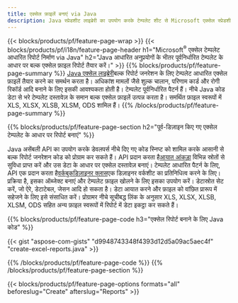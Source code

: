 ```yaml
---
title: एक्सेल फ़ाइलें बनाएं via Java
description: Java स्प्रेडशीट लाइब्रेरी का उपयोग करके टेम्पलेट शीट से Microsoft एक्सेल स्प्रेडशीट जेनरेट करें
---
```

{{< blocks/products/pf/feature-page-wrap >}}
{{< blocks/products/pf/i18n/feature-page-header h1="Microsoft<sup>&reg;</sup> एक्सेल टेम्पलेट आधारित रिपोर्ट निर्माण via Java" h2="Java आधारित अनुप्रयोगों के भीतर पूर्वनिर्धारित टेम्पलेट के आधार पर बल्क एक्सेल फ़ाइल रिपोर्ट तैयार करें।" >}}
{{% blocks/products/pf/feature-page-summary %}}
[Java एक्सेल लाइब्रेरी](/cells/hi/java/)बल्क रिपोर्ट जनरेशन के लिए टेम्पलेट आधारित एक्सेल फ़ाइलें तैयार करने का समर्थन करता है। अधिकांश मामलों जैसे शुल्क चालान, परिणाम कार्ड और रोगी रिकॉर्ड आदि बनाने के लिए इसकी आवश्यकता होती है। टेम्पलेट पूर्वनिर्धारित पैटर्न हैं। नीचे Java कोड डेटा से भरे टेम्पलेट दस्तावेज़ के समान बल्क एक्सेल फ़ाइलें उत्पन्न करता है। समर्थित फ़ाइल स्वरूपों में XLS, XLSX, XLSB, XLSM, ODS शामिल हैं।
{{% /blocks/products/pf/feature-page-summary %}}

{{% blocks/products/pf/feature-page-section h2="पूर्व-डिज़ाइन किए गए एक्सेल टेम्पलेट के आधार पर रिपोर्ट बनाएं" %}}

 Java असेंबली API का उपयोग करके डेवलपर्स नीचे दिए गए कोड स्निप्ट को शामिल करके आसानी से बल्क रिपोर्ट जनरेशन कोड को प्रोग्राम कर सकते हैं। API प्रदान करता है[आयात आंकड़ा](https://docs.aspose.com/cells/java/import-and-export-data/) विभिन्न स्रोतों से सुविधा प्राप्त करें और उस डेटा के आधार पर एक्सेल दस्तावेज़ बनाएं। टेम्पलेट आधारित पैटर्न के लिए, API एक प्रदान करता है[वर्कबुकडिज़ाइनर क्लास](https://reference.aspose.com/cells/java/com.aspose.cells/WorkbookDesigner)एक डिज़ाइनर वर्कशीट का प्रतिनिधित्व करने के लिए। प्रक्रिया है, इसका ऑब्जेक्ट बनाएं और टेम्पलेट फ़ाइल खोलने के लिए इसका उपयोग करें। डेटास्रोत सेट करें, जो ऐरे, डेटाटेबल, जेसन आदि हो सकता है। डेटा आयात करने और फ़ाइल को वांछित प्रारूप में सहेजने के लिए इसे संसाधित करें। प्रोग्रामर नीचे सूचीबद्ध लिंक के अनुसार XLS, XLSX, XLSB, XLSM, ODS सहित अन्य फ़ाइल स्वरूपों में रिपोर्ट में डेटा इकट्ठा कर सकते हैं।



{{% blocks/products/pf/feature-page-code h3="एक्सेल रिपोर्ट बनाने के लिए Java कोड" %}}

{{< gist "aspose-com-gists" "d9948743348f4393d12d5a09ac5aec4f" "create-excel-reports.java" >}}

{{% /blocks/products/pf/feature-page-code %}}
{{% /blocks/products/pf/feature-page-section %}}

{{< blocks/products/pf/feature-page-options formats="all" beforeslug="Create" afterslug="Reports" >}}
